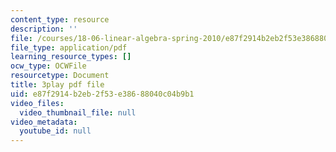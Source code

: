 ```yaml
---
content_type: resource
description: ''
file: /courses/18-06-linear-algebra-spring-2010/e87f2914b2eb2f53e38688040c04b9b1_0MtwqhIwdrI.pdf
file_type: application/pdf
learning_resource_types: []
ocw_type: OCWFile
resourcetype: Document
title: 3play pdf file
uid: e87f2914-b2eb-2f53-e386-88040c04b9b1
video_files:
  video_thumbnail_file: null
video_metadata:
  youtube_id: null
---
```

